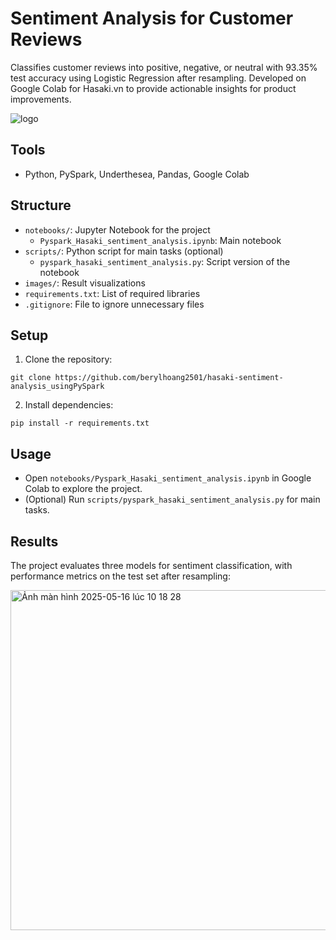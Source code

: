 # Sentiment Analysis for Customer Reviews

Classifies customer reviews into positive, negative, or neutral with 93.35% test accuracy using Logistic Regression after resampling. Developed on Google Colab for Hasaki.vn to provide actionable insights for product improvements.

![logo](https://github.com/user-attachments/assets/7d2a47c1-1df7-4d29-9098-f20a350b62df)

## Tools
- Python, PySpark, Underthesea, Pandas, Google Colab

## Structure
- `notebooks/`: Jupyter Notebook for the project
  - `Pyspark_Hasaki_sentiment_analysis.ipynb`: Main notebook
- `scripts/`: Python script for main tasks (optional)
  - `pyspark_hasaki_sentiment_analysis.py`: Script version of the notebook
- `images/`: Result visualizations
- `requirements.txt`: List of required libraries
- `.gitignore`: File to ignore unnecessary files

## Setup
1. Clone the repository:

```
git clone https://github.com/berylhoang2501/hasaki-sentiment-analysis_usingPySpark
```

2. Install dependencies:

```
pip install -r requirements.txt
```

## Usage
- Open `notebooks/Pyspark_Hasaki_sentiment_analysis.ipynb` in Google Colab to explore the project.
- (Optional) Run `scripts/pyspark_hasaki_sentiment_analysis.py` for main tasks.

## Results

The project evaluates three models for sentiment classification, with performance metrics on the test set after resampling:

<img width="544" alt="Ảnh màn hình 2025-05-16 lúc 10 18 28" src="https://github.com/user-attachments/assets/3c43e436-b511-4acc-a066-dcb1be4e2ab7" />
